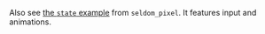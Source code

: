Also see
[the `state` example](https://github.com/Seldom-SE/seldom_pixel/blob/main/examples/state.rs) from
`seldom_pixel`. It features input and animations.
